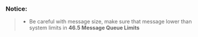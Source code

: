 ### Notice:
> - Be careful with message size, make sure that message lower than system limits in **46.5 Message Queue Limits**